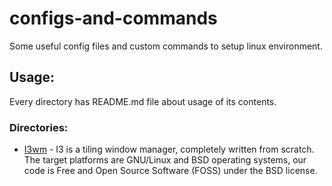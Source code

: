 # configs-and-commands

Some useful config files and custom commands to setup linux environment.

## Usage:

Every directory has README.md file about usage of its contents.

### Directories:

- [I3wm](i3-config) - I3 is a tiling window manager, completely written from scratch. The target platforms are GNU/Linux and BSD operating systems, our code is Free and Open Source Software (FOSS) under the BSD license. 
